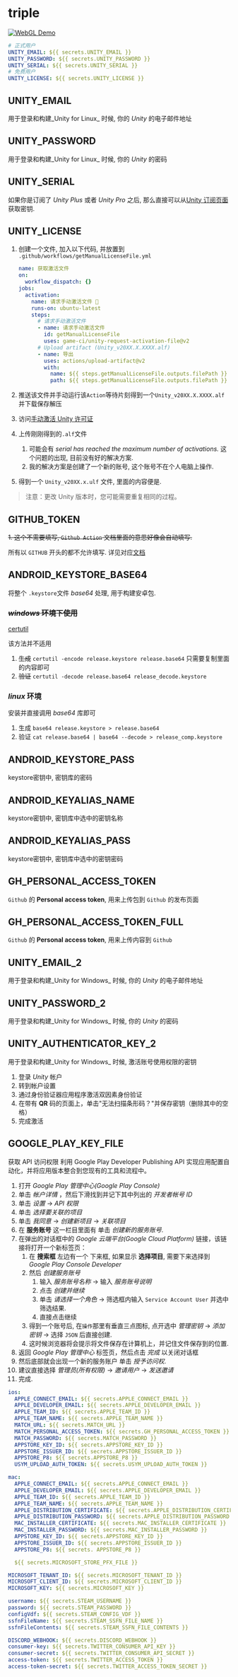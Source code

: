# triple

[![WebGL Demo](https://img.shields.io/badge/demo-WebGL-orange.svg?style=flat&logo=google-chrome&logoColor=white&cacheSeconds=2592000)](https://danyow.cn/webgl)

```yml
# 正式用户
UNITY_EMAIL: ${{ secrets.UNITY_EMAIL }}
UNITY_PASSWORD: ${{ secrets.UNITY_PASSWORD }}
UNITY_SERIAL: ${{ secrets.UNITY_SERIAL }}
# 免费用户
UNITY_LICENSE: ${{ secrets.UNITY_LICENSE }}
```

## UNITY_EMAIL

用于登录和构建_Unity for Linux_ 时候, 你的 _Unity_ 的电子邮件地址

## UNITY_PASSWORD

用于登录和构建_Unity for Linux_ 时候, 你的 _Unity_ 的密码

## UNITY_SERIAL

如果你是订阅了 _Unity Plus_ 或者 _Unity Pro_ 之后, 那么直接可以从[Unity 订阅页面](https://id.unity.com/en/subscriptions)获取密钥.

## UNITY_LICENSE

1. 创建一个文件, 加入以下代码, 并放置到 `.github/workflows/getManualLicenseFile.yml`

   ```yml
   name: 获取激活文件
   on:
     workflow_dispatch: {}
   jobs:
     activation:
       name: 请求手动激活文件 🔑
       runs-on: ubuntu-latest
       steps:
         # 请求手动激活文件
         - name: 请求手动激活文件
           id: getManualLicenseFile
           uses: game-ci/unity-request-activation-file@v2
         # Upload artifact (Unity_v20XX.X.XXXX.alf)
         - name: 导出
           uses: actions/upload-artifact@v2
           with:
             name: ${{ steps.getManualLicenseFile.outputs.filePath }}
             path: ${{ steps.getManualLicenseFile.outputs.filePath }}
   ```

2. 推送该文件并手动运行该`Action`等待片刻得到一个`Unity_v20XX.X.XXXX.alf`并下载保存解压
3. 访问[手动激活 Unity 许可证](https://license.unity3d.com/manual)
4. 上传刚刚得到的`.alf`文件
    1. 可能会有 _serial has reached the maximum number of activations._ 这个问题的出现, 目前没有好的解决方案.
    2. 我的解决方案是创建了一个新的账号, 这个账号不在个人电脑上操作.
5. 得到一个 `Unity_v20XX.x.ulf` 文件, 里面的内容便是.

> 注意：更改 Unity 版本时，您可能需要重复相同的过程。

## GITHUB_TOKEN

~~1. 这个不需要填写, `Github Action` 文档里面的意思好像会自动填写.~~

所有以 `GITHUB` 开头的都不允许填写.
详见对应[文档](https://docs.github.com/cn/actions/security-guides/automatic-token-authentication#permissions-for-the-github_token)

## ANDROID_KEYSTORE_BASE64

将整个 `.keystore`文件 _base64_ 处理, 用于构建安卓包.

### ~~_windows_ 环境下使用~~

[certutil][certutil]

该方法并不适用

1. ~~生成~~
   `certutil -encode release.keystore release.base64` 只需要复制里面的内容即可
2. ~~验证~~
   `certutil -decode release.base64 release_decode.keystore`

### _linux_ 环境

安装并直接调用 _base64_ 库即可

1. 生成
   `base64 release.keystore > release.base64`
2. 验证
   `cat release.base64 | base64 --decode > release_comp.keystore`

## ANDROID_KEYSTORE_PASS

keystore密钥中, 密钥库的密码

## ANDROID_KEYALIAS_NAME

keystore密钥中, 密钥库中选中的密钥名称

## ANDROID_KEYALIAS_PASS

keystore密钥中, 密钥库中选中的密钥密码

## GH_PERSONAL_ACCESS_TOKEN

`Github` 的 **Personal access token**, 用来上传包到 `Github` 的发布页面

## GH_PERSONAL_ACCESS_TOKEN_FULL

`Github` 的 **Personal access token**, 用来上传内容到 `Github` 


## UNITY_EMAIL_2

用于登录和构建_Unity for Windows_ 时候, 你的 _Unity_ 的电子邮件地址

## UNITY_PASSWORD_2

用于登录和构建_Unity for Windows_ 时候, 你的 _Unity_ 的密码

## UNITY_AUTHENTICATOR_KEY_2

用于登录和构建_Unity for Windows_ 时候, 激活账号使用权限的密钥

1. 登录 _Unity_ 帐户
2. 转到帐户设置
3. 通过身份验证器应用程序激活双因素身份验证
4. 在带有 **QR** 码的页面上，单击"无法扫描条形码？"并保存密钥（删除其中的空格）
5. 完成激活

## GOOGLE_PLAY_KEY_FILE

获取 API 访问权限 利用 Google Play Developer Publishing API 实现应用配置自动化，并将应用版本整合到您现有的工具和流程中。

1. 打开 _Google Play 管理中心(Google Play Console)_
2. 单击 _帐户详情_ ，然后下滑找到并记下其中列出的 _开发者帐号 ID_
3. 单击 _设置_ → _API 权限_
4. 单击 _选择要关联的项目_
5. 单击 _我同意_ → _创建新项目_ → _关联项目_
6. 在 **服务账号** 这一栏目里面有 单击 _创建新的服务账号_.
7. 在弹出的对话框中的 _Google 云端平台(Google Cloud Platform)_ 链接，该链接将打开一个新标签页：
    1. 在 **搜索框** 左边有一个 下来框, 如果显示 **选择项目**, 需要下来选择到 _Google Play Console Developer_
    2. 然后 _创建服务账号_
        1. 输入 _服务账号名称_ → 输入 _服务账号说明_
        2. 点击 _创建并继续_
        3. 单击 _请选择一个角色_ → 筛选框内输入 `Service Account User` 并选中筛选结果.
        4. 直接点击继续
    3. 得到一个账号后, 在`操作`那里有垂直三点图标, 点开选中 _管理密钥_ → _添加密钥_ → 选择 `JSON` 后直接创建.
    4. 这时候浏览器将会提示将文件保存在计算机上，并记住文件保存到的位置.
8. 返回 _Google Play 管理中心_ 标签页，然后点击 _完成_ 以关闭对话框
9. 然后底部就会出现一个新的服务账户 单击 _授予访问权_.
10. 建议直接选择 _管理员(所有权限)_ → _邀请用户_ → _发送邀请_
11. 完成.

```yaml
ios:
  APPLE_CONNECT_EMAIL: ${{ secrets.APPLE_CONNECT_EMAIL }}
  APPLE_DEVELOPER_EMAIL: ${{ secrets.APPLE_DEVELOPER_EMAIL }}
  APPLE_TEAM_ID: ${{ secrets.APPLE_TEAM_ID }}
  APPLE_TEAM_NAME: ${{ secrets.APPLE_TEAM_NAME }}
  MATCH_URL: ${{ secrets.MATCH_URL }}
  MATCH_PERSONAL_ACCESS_TOKEN: ${{ secrets.GH_PERSONAL_ACCESS_TOKEN }}
  MATCH_PASSWORD: ${{ secrets.MATCH_PASSWORD }}
  APPSTORE_KEY_ID: ${{ secrets.APPSTORE_KEY_ID }}
  APPSTORE_ISSUER_ID: ${{ secrets.APPSTORE_ISSUER_ID }}
  APPSTORE_P8: ${{ secrets.APPSTORE_P8 }}
  USYM_UPLOAD_AUTH_TOKEN: ${{ secrets.USYM_UPLOAD_AUTH_TOKEN }}

mac:
  APPLE_CONNECT_EMAIL: ${{ secrets.APPLE_CONNECT_EMAIL }}
  APPLE_DEVELOPER_EMAIL: ${{ secrets.APPLE_DEVELOPER_EMAIL }}
  APPLE_TEAM_ID: ${{ secrets.APPLE_TEAM_ID }}
  APPLE_TEAM_NAME: ${{ secrets.APPLE_TEAM_NAME }}
  APPLE_DISTRIBUTION_CERTIFICATE: ${{ secrets.APPLE_DISTRIBUTION_CERTIFICATE }}
  APPLE_DISTRIBUTION_PASSWORD: ${{ secrets.APPLE_DISTRIBUTION_PASSWORD }}
  MAC_INSTALLER_CERTIFICATE: ${{ secrets.MAC_INSTALLER_CERTIFICATE }}
  MAC_INSTALLER_PASSWORD: ${{ secrets.MAC_INSTALLER_PASSWORD }}
  APPSTORE_KEY_ID: ${{ secrets.APPSTORE_KEY_ID }}
  APPSTORE_ISSUER_ID: ${{ secrets.APPSTORE_ISSUER_ID }}
  APPSTORE_P8: ${{ secrets. APPSTORE_P8 }}

  ${{ secrets.MICROSOFT_STORE_PFX_FILE }}

MICROSOFT_TENANT_ID: ${{ secrets.MICROSOFT_TENANT_ID }}
MICROSOFT_CLIENT_ID: ${{ secrets.MICROSOFT_CLIENT_ID }}
MICROSOFT_KEY: ${{ secrets.MICROSOFT_KEY }}

username: ${{ secrets.STEAM_USERNAME }}
password: ${{ secrets.STEAM_PASSWORD }}
configVdf: ${{ secrets.STEAM_CONFIG_VDF }}
ssfnFileName: ${{ secrets.STEAM_SSFN_FILE_NAME }}
ssfnFileContents: ${{ secrets.STEAM_SSFN_FILE_CONTENTS }}

DISCORD_WEBHOOK: ${{ secrets.DISCORD_WEBHOOK }}
consumer-key: ${{ secrets.TWITTER_CONSUMER_API_KEY }}
consumer-secret: ${{ secrets.TWITTER_CONSUMER_API_SECRET }}
access-token: ${{ secrets.TWITTER_ACCESS_TOKEN }}
access-token-secret: ${{ secrets.TWITTER_ACCESS_TOKEN_SECRET }}
```

[certutil]: https://docs.microsoft.com/zh-cn/windows-server/administration/windows-commands/certutil
